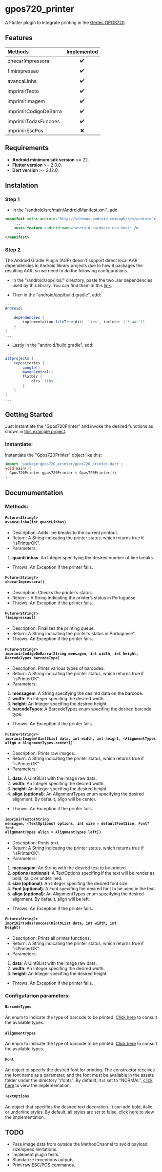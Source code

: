 # gpos720_printer

A Flutter plugin to integrate printing in the <a href="https://www.gertec.com.br/produtos/gpos720/">Gertec GPOS720</a>.

## Features

| Methods               | Implemented |
|:----------------------|:-----------:|
| checarImpressora      |     ✔️      |
| fimimpressao          |     ✔️      |
| avancaLinha           |     ✔️      |
| imprimirTexto         |     ✔️      |
| imprimirImagem        |     ✔️      |
| imprimirCodigoDeBarra |     ✔️      |
| imprimirTodasFuncoes  |     ✔️      |
| imprimirEscPos        |     ❌️      |

## Requirements

* <b>Android minimum sdk version</b> >= 22.
* <b>Flutter version</b> >= 2.0.0.
* <b>Dart version</b> >= 2.12.0.

## Instalation

### Step 1

* In the "/android/src/main/AndroidManifest.xml", add:
```xml
<manifest xmlns:android="http://schemas.android.com/apk/res/android">
    ...
    <uses-feature android:name="android.hardware.usb.host" />
    ...
</manifest>
```

### Step 2

The Android Gradle Plugin (AGP) doesn’t support direct local AAR dependencies in Android library projects due to how it packages the resulting AAR, so we need to do the following configurations.

* In the "/android/app/libs/" directory, paste the two .aar dependencies used by this library. You can find them in this <a href="https://github.com/PaoloDooM/gpos720_printer/tree/master/android/libs">link</a>.

* Then in the "android/app/build.gradle", add:
```gradle
...
Android{
    ...
    dependencies {
        implementation fileTree(dir: 'libs', include: ['*.aar'])
    }
}
...
```

* Lastly in the "android/build.gradle", add:
```gradle
...
allprojects {
    repositories {
        google()
        mavenCentral()
        flatDir {
            dirs 'libs'
        }
    }
}
...
```

## Getting Started

Just instantiate the "Gpos720Printer" and invoke the desired functions as shown in <a href="https://github.com/PaoloDooM/gpos720_printer/blob/master/example/lib/main.dart">this example project</a>.

### Instantiate:

Instantiate the "Gpos720Printer" object like this:
```dart
import 'package:gpos720_printer/gpos720_printer.dart';
void main(){
  Gpos720Printer gpos720Printer = Gpos720Printer();
}
```

## Documumentation

### Methods:

#### <code><b>Future<String?> avancaLinha(int quantLinhas)</b></code>
* Description: Adds line breaks to the current printout.
* Return: A String indicating the printer status, which returns true if “isPrinterOK”.
* Parameters: 
1. <b>quantLinhas</b>: An Integer specifying the desired number of line breaks.
* Throws: An Exception if the printer fails.

#### <code><b>Future<String?> checarImpressora()</b></code>
* Description: Checks the printer’s status.
* Return: : A String indicating the printer’s status in Portuguese.
* Throws: An Exception if the printer fails.

#### <code><b>Future<String?> fimimpressao()</b></code>
* Description: Finalizes the printing queue.
* Return: A String indicating the printer’s status in Portuguese".
* Throws: An Exception if the printer fails.

#### <code><b>Future<String?> imprimirCodigoDeBarra(String mensagem, int width, int height, BarcodeTypes barcodeType)</b></code>
* Description: Prints various types of barcodes.
* Return: A String indicating the printer status, which returns true if “isPrinterOK”.
* Parameters:
1. <b>mensagem</b>: A String specifying the desired data on the barcode.
2. <b>width</b>: An Integer specifing the desired width.
3. <b>height</b>: An Integer specifing the desired height.
4. <b>barcodeTypes</b>: A BarcodeTypes enum specifing the desired barcode type.
* Throws: An Exception if the printer fails.

#### <code><b>Future<String?> imprimirImagem(Uint8List data, int width, int height, {AlignmentTypes align = AlignmentTypes.center})</b></code>
* Description: Prints raw images.
* Return: A String indicating the printer status, which returns true if “isPrinterOK”.
* Parameters:
1. <b>data</b>: A Uint8List with the image raw data.
2. <b>width</b>: An Integer specifing the desired width.
3. <b>height</b>: An Integer specifing the desired height.
4. <b>align (optional)</b>: An AlignmentTypes enum specifying the desired alignment. By default, align will be center.
* Throws: An Exception if the printer fails.

#### <code><b>imprimirTexto(String mensagem, {TextOptions? options, int size = defaultFontSize, Font? font, AlignmentTypes align = AlignmentTypes.left})</b></code>
* Description: Prints text.
* Return: A String indicating the printer status, which returns true if “isPrinterOK”.
* Parameters:
1. <b>mensagem</b>: An String with the desired text to be printed.
2. <b>options (optional)</b>: A TextOptions specifing if the text will be render as bold, italic or underlined.
3. <b>size (optional)</b>: An Integer specifing the desired font size.
4. <b>Font (optional)</b>: A Font specifing the desired font to be used in the text.
5. <b>align (optional)</b>: An AlignmentTypes enum specifying the desired alignment. By default, align will be left.
* Throws: An Exception if the printer fails.

#### <code><b>Future<String?> imprimirTodasFuncoes(Uint8List data, int width, int height)</b></code>
* Description: Prints all printer functions.
* Return: A String indicating the printer status, which returns true if “isPrinterOK”.
* Parameters:
1. <b>data</b>: A Uint8List with the image raw data.
2. <b>width</b>: An Integer specifing the desired width.
3. <b>height</b>: An Integer specifing the desired height.
* Throws: An Exception if the printer fails.

### Configutarion parameters:

#### <code><b>BarcodeTypes</b></code>
An enum to indicate the type of barcode to be printed. <a href="https://github.com/PaoloDooM/gpos720_printer/blob/master/lib/barcode_types.dart">Click here</a> to consult the available types.

#### <code><b>AlignmentTypes</b></code>
An enum to indicate the type of barcode to be printed. <a href="https://github.com/PaoloDooM/gpos720_printer/blob/master/lib/alignment_types.dart">Click here</a> to consult the available types.

#### <code><b>Font</b></code>
An object to specify the desired font for printing. The constructor receives the font name as a parameter, and the font must be available in the assets folder under the directory "/fonts". By default, it is set to "NORMAL", <a href="https://github.com/PaoloDooM/gpos720_printer/blob/master/lib/font_model.dart">click here</a> to view the implementation.

#### <code><b>TextOptions</b></code>
An object that specifies the desired text decoration. It can add bold, italic, or underline styles. By default, all styles are set to false, <a href="https://github.com/PaoloDooM/gpos720_printer/blob/master/lib/text_options.dart">click here</a> to view the implementation.

## TODO

* Pass image data from outside the MethodChannel to avoid payload size/speed limitations.
* Implement plugin tests.
* Standarize exceptions outputs.
* Print raw ESC/POS commands.